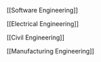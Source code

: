 [[Software Engineering]]

[[Electrical Engineering]]

[[Civil Engineering]]

[[Manufacturing Engineering]]
